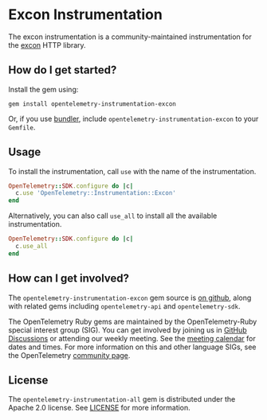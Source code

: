 # Excon Instrumentation

The excon instrumentation is a community-maintained instrumentation for the [excon][excon-home] HTTP library.

## How do I get started?

Install the gem using:

```
gem install opentelemetry-instrumentation-excon
```

Or, if you use [bundler][bundler-home], include `opentelemetry-instrumentation-excon` to your `Gemfile`.

## Usage

To install the instrumentation, call `use` with the name of the instrumentation.


```ruby
OpenTelemetry::SDK.configure do |c|
  c.use 'OpenTelemetry::Instrumentation::Excon'
end
```

Alternatively, you can also call `use_all` to install all the available instrumentation.

```ruby
OpenTelemetry::SDK.configure do |c|
  c.use_all
end
```

## How can I get involved?

The `opentelemetry-instrumentation-excon` gem source is [on github][repo-github], along with related gems including `opentelemetry-api` and `opentelemetry-sdk`.

The OpenTelemetry Ruby gems are maintained by the OpenTelemetry-Ruby special interest group (SIG). You can get involved by joining us in [GitHub Discussions][discussions-url] or attending our weekly meeting. See the [meeting calendar][community-meetings] for dates and times. For more information on this and other language SIGs, see the OpenTelemetry [community page][ruby-sig].

## License

The `opentelemetry-instrumentation-all` gem is distributed under the Apache 2.0 license. See [LICENSE][license-github] for more information.

[excon-home]: https://github.com/excon/excon
[bundler-home]: https://bundler.io
[repo-github]: https://github.com/open-telemetry/opentelemetry-ruby
[license-github]: https://github.com/open-telemetry/opentelemetry-ruby/blob/main/LICENSE
[ruby-sig]: https://github.com/open-telemetry/community#ruby-sig
[community-meetings]: https://github.com/open-telemetry/community#community-meetings
[discussions-url]: https://github.com/open-telemetry/opentelemetry-ruby/discussions
